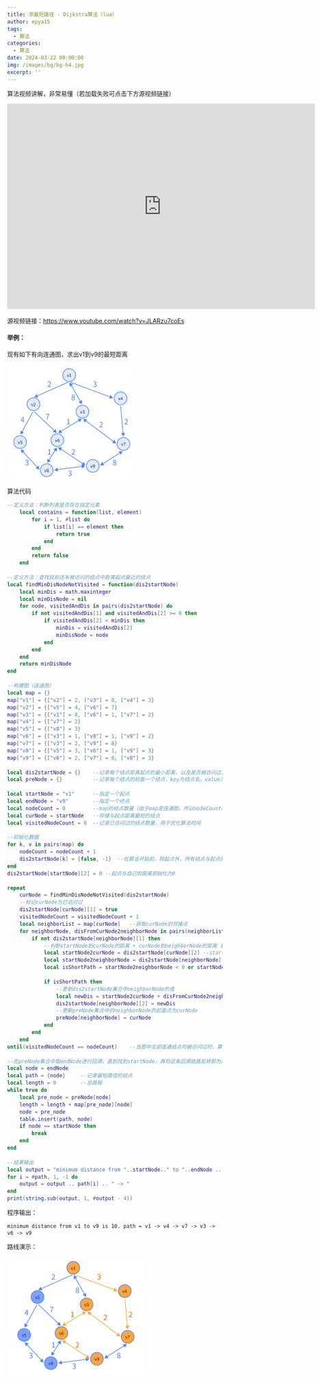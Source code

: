 ```yaml
---
title: 求最短路径 - Dijkstra算法（lua）
author: epya15
tags:
  - 算法
categories:
  - 算法
date: 2024-03-22 00:00:00
img: /images/bg/bg-h4.jpg
excerpt: ''
---
```




算法视频讲解，非常易懂（若加载失败可点击下方源视频链接）

<iframe width="720" height="480" src="https://www.youtube.com/embed/JLARzu7coEs?si=dKwiDKGK7MXyzi9A" title="YouTube video player" frameborder="0" allow="accelerometer; autoplay; clipboard-write; encrypted-media; gyroscope; picture-in-picture; web-share" referrerpolicy="strict-origin-when-cross-origin" allowfullscreen></iframe>



源视频链接：https://www.youtube.com/watch?v=JLARzu7coEs



#### 举例：

现有如下有向连通图，求出v1到v9的最短距离

<img src="求最短路径 - Dijkstra算法（lua）/202403221147313.png" alt="202403221147313" style="zoom:67%;" />

算法代码

```lua
--定义方法：判断列表是否存在指定元素
	local contains = function(list, element)
		for i = 1, #list do
			if list[i] == element then
				return true
			end
		end
		return false
	end
	
--定义方法：查找目前还未被访问的结点中距离起点最近的结点
local findMinDisNodeNotVisited = function(dis2startNode)
    local minDis = math.maxinteger
    local minDisNode = nil
    for node, visitedAndDis in pairs(dis2startNode) do
        if not visitedAndDis[1] and visitedAndDis[2] >= 0 then
            if visitedAndDis[2] < minDis then
                minDis = visitedAndDis[2]
                minDisNode = node
            end
        end
    end
    return minDisNode
end

--构建图（连通图）
local map = {}
map["v1"] = {["v2"] = 2, ["v3"] = 8, ["v4"] = 3}
map["v2"] = {["v5"] = 4, ["v6"] = 7}
map["v3"] = {["v1"] = 8, ["v6"] = 1, ["v7"] = 2}
map["v4"] = {["v7"] = 2}
map["v5"] = {["v8"] = 3}
map["v6"] = {["v3"] = 1, ["v8"] = 1, ["v9"] = 2}
map["v7"] = {["v3"] = 2, ["v9"] = 8}
map["v8"] = {["v5"] = 3, ["v6"] = 1, ["v9"] = 3}
map["v9"] = {["v6"] = 2, ["v7"] = 8, ["v8"] = 3}

local dis2startNode = {}	--记录每个结点距离起点的最小距离，以及是否被访问过，key为结点名，value[1]为是否被访问过，value[2]为距离，距离 < 0代表无限大
local preNode = {}			--记录每个结点的前面一个结点，key为结点名，value为结点名

local startNode = "v1"		--指定一个起点
local endNode = "v9"		--指定一个终点
local nodeCount = 0			--map的结点数量（由于map是连通图，所以nodeCount等于map的长度）
local curNode = startNode	--存储与起点距离最短的结点
local visitedNodeCount = 0	--记录已访问过的结点数量，用于优化算法时间

--初始化数据
for k, v in pairs(map) do
    nodeCount = nodeCount + 1
    dis2startNode[k] = {false, -1}	--在算法开始前，除起点外，所有结点与起点的距离都初始化为无限大，且包含起点都标记为未访问
end
dis2startNode[startNode][2] = 0	--起点与自己的距离初始化为0

repeat
    curNode = findMinDisNodeNotVisited(dis2startNode)
    --标记curNode为已访问过
    dis2startNode[curNode][1] = true
    visitedNodeCount = visitedNodeCount + 1
    local neighborList = map[curNode]	--获取curNode的邻接点
    for neighborNode, disFromCurNode2neighborNode in pairs(neighborList) do
        if not dis2startNode[neighborNode][1] then
            --判断startNode到curNode的距离 + curNode到neighborNode的距离 是否小于 dis2startNode集合中记录的startNode到neighborNode的距离
            local startNode2curNode = dis2startNode[curNode][2]	--startNode到curNode的距离直接从dis2startNode集合取得
            local startNode2neighborNode = dis2startNode[neighborNode][2]	--获取dis2startNode中记录的从startNode到neighborNode的距离，<0代表无限大
            local isShortPath = startNode2neighborNode < 0 or startNode2curNode + disFromCurNode2neighborNode < startNode2neighborNode

            if isShortPath then
                --更新dis2startNode集合中neighborNode的值
                local newDis = startNode2curNode + disFromCurNode2neighborNode
                dis2startNode[neighborNode][2] = newDis
                --更新preNode集合中的neighborNode的前面点为curNode
                preNode[neighborNode] = curNode
            end
        end
    end
until(visitedNodeCount == nodeCount)	--当图中全部连通结点均被访问过时，算法结束

--在preNode集合中取endNode进行回溯，直到找到startNode，再将这条回溯链路反转即为从startNode到endNode的最短路径
local node = endNode
local path = {node}		--记录最短路径的结点
local length = 0		--总路程
while true do
    local pre_node = preNode[node]
    length = length + map[pre_node][node]
    node = pre_node
    table.insert(path, node)
    if node == startNode then
        break
    end
end

--结果输出
local output = "minimum distance from "..startNode.." to "..endNode .. " is "..length..". path = "
for i = #path, 1, -1 do
    output = output .. path[i] .. " -> "
end
print(string.sub(output, 1, #output - 4))
```



程序输出：

```
minimum distance from v1 to v9 is 10. path = v1 -> v4 -> v7 -> v3 -> v6 -> v9
```



路线演示：

<img src="求最短路径 - Dijkstra算法（lua）/202403221146053.png" alt="202403221146053" style="zoom:67%;" />
